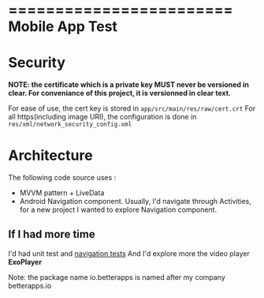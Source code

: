 ========================
    Mobile App Test
========================

# Security

**NOTE: the certificate which is a private key MUST never be versioned in clear. For conveniance of this project, it is versionned in clear text.**

For ease of use, the cert key is stored in  `app/src/main/res/raw/cert.crt`
For all https(including image URI), the configuration is done in `res/xml/network_security_config.xml`

# Architecture

The following code source uses :
- MVVM pattern + LiveData 
- Android Navigation component. Usually, I'd navigate through Activities, for a new project I wanted to explore Navigation component.

## If I had more time

I'd had unit test and [navigation tests](https://developer.android.com/guide/navigation/navigation-testing)
And I'd explore more the video player **ExoPlayer**

Note: the package name io.betterapps is named after my company betterapps.io